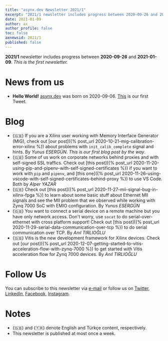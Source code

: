 ```yaml
---
title: "asynx.dev Newsletter 2021/1"
excerpt: "2021/1 newsletter includes progress between 2020-09-26 and 2021-01-09"
date: 2021-01-09
author: ax
author_profile: false
toc: false
axnewsid: 2021/1
published: false
---
```


**2021/1** newsletter includes progress between **2020-09-26** and
**2021-01-09**. *This is the first newsletter.*

# News from us

* **Hello World!** [asynx.dev](https://asynx.dev) was born on 2020-09-06.
  [This](https://twitter.com/asynxdev/status/1330473888510251011) is our
  first Tweet.

# Blog

* (🇬🇧) If you are a Xilinx user working with Memory Interface Generator (MIG),
  check out [our post]({% post_url 2020-10-21-mig-calibration-error-xilinx %})
  about problems with `init_calib_complete` signal and hints. By *Yunus
  ESERGÜN*. *This is our first blog post by the way*.
* (🇬🇧) Some of us work on corporate networks behind proxies and with
  self-signed SSL traffics. Check out [this post]({% post_url
  2020-11-20-using-pip-and-pipenv-with-self-signed-certificates %}) if you want
  to work with `pip` and `pipenv`, and [this one]({% post_url
  2020-11-26-using-vscode-with-self-signed-certificates-behind-proxy %}) to use
  VS Code. Both by *Alper YAZAR*
* (🇬🇧) Check out [this post]({% post_url
  2020-11-27-mii-signal-bug-in-xilinx-fpga %}) to learn about some basic stuff
  about Ethernet MII signals and see the MII problem that we observed while
  working with Zynq 7000 SoC with EMIO configuration. By *Yunus ESERGÜN*
* (🇬🇧) You want to connect a serial device on a remote machine but you have
  only network access. Don't worry, use `socat` to do serial-over-ethernet with
  cross platform support! Check out [this post]({% post_url
  2020-11-29-serial-data-communication-over-tcp %}) to do serial communication
  over TCP. By *Anıl TIRLIOĞLU*
* (🇬🇧) Vitis is the new development framework for Xilinx devices. Check out
  [our post]({% post_url
  2020-12-07-getting-started-to-vitis-acceleration-flow-with-zynq-7000 %}) to
  get started with Vitis acceleration flow for Zynq 7000 devices. By *Anıl
  TIRLIOĞLU*

# Follow Us

You can subscribe to this newsletter via [e-mail](https://asynx.dev/#e-mail) or
follow us on
[Twitter](http://twitter.com/asynxdev),
[LinkedIn](https://www.linkedin.com/groups/12487093/),
[Facebook](https://www.facebook.com/asynxdev/),
[Instagram](https://www.instagram.com/asynxdev).

# Notes

* (🇬🇧) and (🇹🇷) denote English and Türkçe content, respectively.
* This newsletter is published at most once a week.
